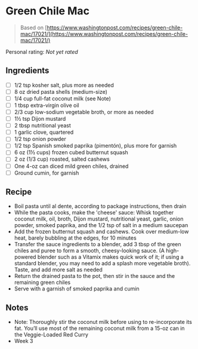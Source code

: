 <!-- Do not modify sections with "AUTO-*". They are updated by make.py -->

# Green Chile Mac

> Based on [https://www.washingtonpost.com/recipes/green-chile-mac/17021/](https://www.washingtonpost.com/recipes/green-chile-mac/17021/)

<!-- rating=0; (User can specify rating on scale of 1-5) -->
<!-- AUTO-UserRating -->
Personal rating: *Not yet rated*
<!-- /AUTO-UserRating -->

<!-- TODO: Capture image for Green Chile Mac -->

## Ingredients

* [ ] 1/2 tsp kosher salt, plus more as needed
* [ ] 8 oz dried pasta shells (medium-size)
* [ ] 1/4 cup full-fat coconut milk (see Note)
* [ ] 1 tbsp extra-virgin olive oil
* [ ] 2/3 cup low-sodium vegetable broth, or more as needed
* [ ] 1½ tsp Dijon mustard
* [ ] 2 tbsp nutritional yeast
* [ ] 1 garlic clove, quartered
* [ ] 1/2 tsp onion powder
* [ ] 1/2 tsp Spanish smoked paprika (pimentón), plus more for garnish
* [ ] 6 oz (1½ cups) frozen cubed butternut squash
* [ ] 2 oz (1/3 cup) roasted, salted cashews
* [ ] One 4-oz can diced mild green chiles, drained
* [ ] Ground cumin, for garnish

## Recipe

* Boil pasta until al dente, according to package instructions, then drain
* While the pasta cooks, make the 'cheese' sauce: Whisk together coconut milk, oil, broth, Dijon mustard, nutritional yeast, garlic, onion powder, smoked paprika, and the 1/2 tsp of salt in a medium saucepan
* Add the frozen butternut squash and cashews. Cook over medium-low heat, barely bubbling at the edges, for 10 minutes
* Transfer the sauce ingredients to a blender, add 3 tbsp of the green chiles and puree to form a smooth, cheesy-looking sauce. (A high-powered blender such as a Vitamix makes quick work of it; if using a standard blender, you may need to add a splash more vegetable broth). Taste, and add more salt as needed
* Return the drained pasta to the pot, then stir in the sauce and the remaining green chiles
* Serve with a garnish of smoked paprika and cumin

## Notes

* Note: Thoroughly stir the coconut milk before using to re-incorporate its fat. You’ll use most of the remaining coconut milk from a 15-oz can in the Veggie-Loaded Red Curry
* Week 3
